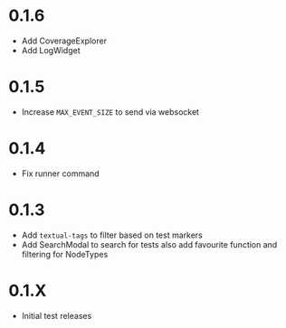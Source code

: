 # 0.1.6
- Add CoverageExplorer
- Add LogWidget

# 0.1.5
- Increase `MAX_EVENT_SIZE` to send via websocket

# 0.1.4
- Fix runner command

# 0.1.3
- Add `textual-tags` to filter based on test markers
- Add SearchModal to search for tests also add favourite function
and filtering for NodeTypes

# 0.1.X
- Initial test releases
